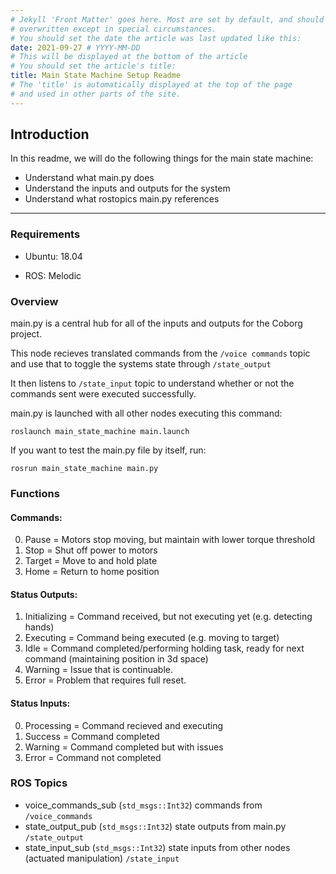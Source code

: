 ```yaml
---
# Jekyll 'Front Matter' goes here. Most are set by default, and should NOT be
# overwritten except in special circumstances. 
# You should set the date the article was last updated like this:
date: 2021-09-27 # YYYY-MM-DD
# This will be displayed at the bottom of the article
# You should set the article's title:
title: Main State Machine Setup Readme
# The 'title' is automatically displayed at the top of the page
# and used in other parts of the site.
---
```


## Introduction

In this readme, we will do the following things for the main state machine:

- Understand what main.py does
- Understand the inputs and outputs for the system
- Understand what rostopics main.py references

---
### Requirements

- Ubuntu: 18.04

- ROS: Melodic

### Overview

main.py is a central hub for all of the inputs and outputs for the Coborg project. 

This node recieves translated commands from the ```/voice commands``` topic and use that to toggle the systems state through ```/state_output``` 

It then listens to ```/state_input``` topic to understand whether or not the commands sent were executed successfully. 
      
main.py is launched with all other nodes executing this command:
```
roslaunch main_state_machine main.launch
```
      
If you want to test the main.py file by itself, run:
```
rosrun main_state_machine main.py
```

### Functions

#### Commands:
0. Pause = Motors stop moving, but maintain with lower torque threshold
1. Stop = Shut off power to motors
2. Target = Move to and hold plate
3. Home = Return to home position

#### Status Outputs:
1. Initializing = Command received, but not executing yet (e.g. detecting hands)
2. Executing = Command being executed (e.g. moving to target)
3. Idle = Command completed/performing holding task, ready for next command (maintaining position in 3d space)
4. Warning = Issue that is continuable.
5. Error = Problem that requires full reset.

#### Status Inputs:
0. Processing = Command recieved and executing
1. Success = Command completed 
2. Warning = Command completed but with issues
3. Error = Command not completed

### ROS Topics

   * voice_commands_sub (`std_msgs::Int32`) commands from `/voice_commands`
   * state_output_pub (`std_msgs::Int32`) state outputs from main.py `/state_output`
   * state_input_sub  (`std_msgs::Int32`) state inputs from other nodes (actuated manipulation) `/state_input`
